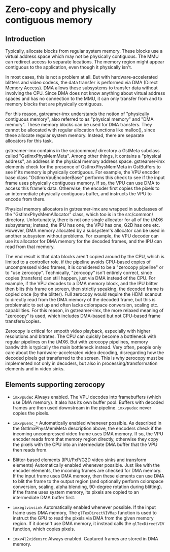 Zero-copy and physically contiguous memory
==========================================

Introduction
------------

Typically, allocate blocks from regular system memory. These blocks use a virtual
address space which may not be physically contiguous. The MMU can redirect
access to separate locations. The memory region might appear contiguous to the
application, even though it physically isn't.

In most cases, this is not a problem at all. But with hardware-accelerated blitters
and video codecs, the data transfer is performed via DMA (Direct Memory Access).
DMA allows these subsystems to transfer data without involving the CPU. Since DMA
does not know anything about virtual address spaces and has no connection to the
MMU, it can only transfer from and to memory blocks that are physically contiguous.

For this reason, gstreamer-imx understands the notion of "physically contiguous
memory", also referred to as "physical memory" and "DMA memory". These memory
blocks can be used for DMA transfers. They cannot be allocated with regular
allocation functions like malloc(), since these allocate regular system memory.
Instead, there are separate allocators for this task.

gstreamer-imx contains in the src/common/ directory a GstMeta subclass called
"GstImxPhysMemMeta". Among other things, it contains a "physical address", an
address in the physical memory address space. gstreamer-imx elements check for
the presence of GstImxPhysMemMeta in GstBuffers to see if its memory is physically
contiguous. For example, the VPU encoder base class "GstImxVpuEncoderBase"
performs this check to see if the input frame uses physically contiguous memory.
If so, the VPU can use DMA to access this frame's data. Otherwise, the encoder
first copies the pixels to an intermediate physically contiguous buffer, and
instructs the VPU to encode from there.

Physical memory allocators in gstreamer-imx are wrapped in subclasses of the
"GstImxPhysMemAllocator" class, which too is in the src/common/ directory.
Unfortunately, there is not one single allocator for all of the i.MX6 subsystems;
instead, the IPU has one, the VPU has one, G2D has one etc. However, DMA memory
allocated by a subsystem's allocator can be used in another subsystem without
problems. For example, the VPU decoder can use its allocator for DMA memory for
the decoded frames, and the IPU can read from that memory.

The end result is that data blocks aren't copied around by the CPU, which is
limited to a controller role. if the pipeline avoids CPU-based copies of
uncompressed video frames, it is considered to be a "zerocopy pipeline" or to
"use zerocopy". Technically, "zerocopy" isn't entirely correct, since copies
(transfers) can still happen, just via DMA instead of the CPU. For example, if
the VPU decodes to a DMA memory block, and the IPU blitter then blits this
frame on screen, then strictly speaking, the decoded frame is copied once
(by the blitter). Full zerocopy would require the HDMI scanout to directly read
from the DMA memory of the decoded frame, but this is problematic to set up and
often lacks colorspace conversion, scaling etc. capabilities. For this reason,
in gstreamer-imx, the more relaxed meaning of "zerocopy" is used, which includes
DMA-based but not CPU-based frame transfers/copies.

Zerocopy is critical for smooth video playback, especially with higher resolutions
and bitrates. The CPU can quickly become a bottleneck with regular pipelines on
the i.MX6. But with zerocopy pipelines, memory bandwidth is typically the main
bottleneck instead. Very often, people only care about the hardware-accelerated
video decoding, disregarding how the decoded pixels get transferred to the screen.
This is why zerocopy must be implemented not only in decoders, but also in
processing/transformation elements and in video sinks.


Elements supporting zerocopy
----------------------------

* `imxvpudec`
  Always enabled. The VPU decodes into framebuffers (which use DMA memory).
  It also has its own buffer pool. Buffers with decoded frames are then used
  downstream in the pipeline. `imxvpudec` never copies the pixels.

* `imxvpuenc_*`
  Automatically enabled whenever possible. As described in the GstImxPhysMemMeta
  description above, the encoders check if the incoming uncompressed video frame
  uses DMA memory. If so, the VPU encoder reads from that memory region directly,
  otherwise they copy the pixels with the CPU into an intermediate DMA buffer that
  the VPU then reads from.

* Blitter-based elements (IPU/PxP/G2D video sinks and transform elements)
  Automatically enabled whenever possible. Just like with the encoder elements,
  the incoming frames are checked for DMA memory. If the input frame uses DMA memory,
  then these elements can use DMA to blit the frame to the output region (and
  optionally perform colorspace conversion, scaling, alpha blending, 90-degree
  rotation during blitting). If the frame uses system memory, its pixels are copied
  to an intermediate DMA buffer first.

* `imxeglvivsink`
  Automatically enabled whenever possible. If the input frame uses DMA memory,
  The `glTexDirectVIVMap` function is used to instruct the GPU to read the pixels
  via DMA from the given memory region. If it doesn't use DMA memory, it instead
  calls the `glTexDirectVIV` function, which copies pixels.

* `imxv4l2videosrc`
  Always enabled. Captured frames are stored in DMA memory.
